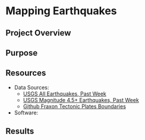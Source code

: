 # Mapping Earthquakes

## Project Overview

## Purpose

## Resources
 - Data Sources:
    - [USGS All Earthquakes, Past Week](https://earthquake.usgs.gov/earthquakes/feed/v1.0/summary/all_week.geojson)
    - [USGS Magnitude 4.5+ Earthquakes, Past Week](https://earthquake.usgs.gov/earthquakes/feed/v1.0/summary/4.5_week.geojson)
    - [Github Fraxon Tectonic Plates Boundaries](https://raw.githubusercontent.com/fraxen/tectonicplates/master/GeoJSON/PB2002_boundaries.json)
- Software: 

## Results
